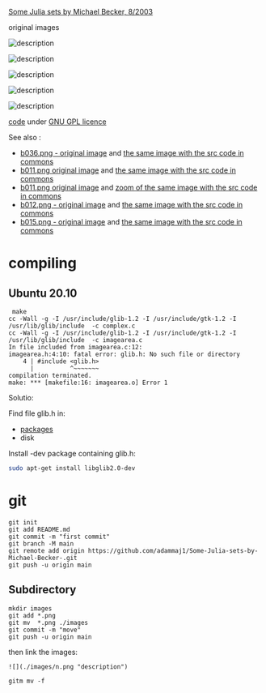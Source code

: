 



[Some Julia sets by Michael Becker, 8/2003](https://web.archive.org/web/20161024132306/http://www.ijon.de/mathe/julia/index.html)


 original images

![](./images/z6-z.png "description")   

![](./images/z7-z.png "description")   

![](./images/z10-z.png "description")   

![](./images/z14-z.png "description")   

![](./images/z15-z.png "description")   


[code](./src/2005) under [GNU GPL licence](http://gnugpl.org/)



See also : 
* [b036.png - original image](https://web.archive.org/web/20161024194536im_/http://www.ijon.de/mathe/julia/sets/b036.png) and [the same image with the src code in commons  ](https://commons.wikimedia.org/wiki/File:Julia_set_f(z)%3D1_over_az5%2Bz3%2Bbz.png)
* [b011.png original image](https://web.archive.org/web/20161024194536im_/http://www.ijon.de/mathe/julia/sets/b011.png) and [the same image with the src code in commons](https://commons.wikimedia.org/wiki/File:Julia_set_p(z)%3D_z%5E3%2B(1.0149042485835864102%2B0.10183008497976470119i)*z.png)
* [b011.png original image](https://web.archive.org/web/20161024194536im_/http://www.ijon.de/mathe/julia/sets/b011.png) and [zoom of the same image with the src code  in commons](https://commons.wikimedia.org/wiki/File:Julia_set_p(z)%3D_z%5E3%2B(1.0149042485835864102%2B0.10183008497976470119i)*z;_(zoom).png)
* [b012.png - original image](https://web.archive.org/web/20161024194536im_/http://www.ijon.de/mathe/julia/sets/b012.png) and [the same image with the src code in commons ](https://commons.wikimedia.org/wiki/File:Julia_set_for_f(z)_%3D_z%5E3_%2Bz*(0.1008317508132964*i_%2B_1.004954206930806).png)
* [b015.png - original image](https://web.archive.org/web/20160504150529im_/http://www.ijon.de/mathe/julia/sets/b015.png) and [the same image with the src code in commons ]( https://commons.wikimedia.org/wiki/File:Julia_set_for_f(z)%3D_z%5E14-z.png#%7B%7Bint%3Afiledesc%7D%7D)


# compiling

## Ubuntu 20.10

```
 make
cc -Wall -g -I /usr/include/glib-1.2 -I /usr/include/gtk-1.2 -I /usr/lib/glib/include  -c complex.c
cc -Wall -g -I /usr/include/glib-1.2 -I /usr/include/gtk-1.2 -I /usr/lib/glib/include  -c imagearea.c
In file included from imagearea.c:12:
imagearea.h:4:10: fatal error: glib.h: No such file or directory
    4 | #include <glib.h>
      |          ^~~~~~~~
compilation terminated.
make: *** [makefile:16: imagearea.o] Error 1
```

Solutio:

Find file glib.h in:
* [packages](https://packages.ubuntu.com/search?suite=bionic&arch=any&mode=exactfilename&searchon=contents&keywords=glib.h)
* disk


Install  -dev package containing glib.h:

```bash
sudo apt-get install libglib2.0-dev
```





# git
```git
git init
git add README.md
git commit -m "first commit"
git branch -M main
git remote add origin https://github.com/adammaj1/Some-Julia-sets-by-Michael-Becker-.git
git push -u origin main
```



## Subdirectory

```git
mkdir images
git add *.png
git mv  *.png ./images
git commit -m "move"
git push -u origin main
```

then link the images:


```
![](./images/n.png "description") 
```


```
gitm mv -f 
```
